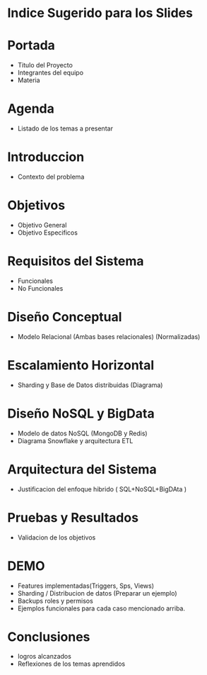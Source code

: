 # Indice Sugerido para los Slides

# Portada 
-   Titulo del Proyecto 
-   Integrantes del equipo
-   Materia
# Agenda 
- Listado de los temas a presentar 

# Introduccion 
-   Contexto del problema

# Objetivos 
-   Objetivo General 
-   Objetivo Especificos 

# Requisitos del Sistema
-   Funcionales 
-   No Funcionales

# Diseño Conceptual 

- Modelo Relacional (Ambas bases relacionales) (Normalizadas)

# Escalamiento Horizontal 

-   Sharding y Base de Datos distribuidas (Diagrama)
# Diseño NoSQL y BigData
-   Modelo de datos NoSQL (MongoDB y Redis)
-   Diagrama Snowflake y arquitectura ETL

# Arquitectura del Sistema

- Justificacion del enfoque hibrido ( SQL+NoSQL+BigDAta )

# Pruebas y Resultados 

- Validacion de los objetivos

# DEMO

- Features implementadas(Triggers, Sps, Views)
- Sharding / Distribucion de datos (Preparar un ejemplo)
- Backups roles y permisos
- Ejemplos funcionales para cada caso  mencionado arriba.

# Conclusiones 
-   logros alcanzados 
-   Reflexiones de los temas aprendidos